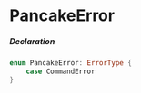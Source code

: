 # PancakeError

##### Declaration

```swift
enum PancakeError: ErrorType {
    case CommandError
}
```

